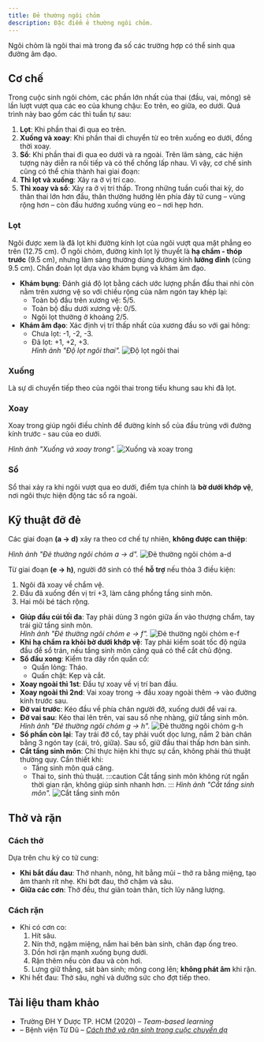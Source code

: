 ```yaml
---
title: Đẻ thường ngôi chỏm
description: Đặc điểm ẻ thường ngôi chỏm.
---
```


Ngôi chỏm là ngôi thai mà trong đa số các trường hợp có thể sinh qua đường âm đạo.

## Cơ chế

Trong cuộc sinh ngôi chỏm, các phần lớn nhất của thai (đầu, vai, mông) sẽ lần lượt vượt qua các eo của khung chậu: Eo trên, eo giữa, eo dưới. Quá trình này bao gồm các thì tuần tự sau:

1. **Lọt**: Khi phần thai đi qua eo trên.
2. **Xuống và xoay**: Khi phần thai di chuyển từ eo trên xuống eo dưới, đồng thời xoay.
3. **Sổ**: Khi phần thai đi qua eo dưới và ra ngoài. Trên lâm sàng, các hiện tượng này diễn ra nối tiếp và có thể chồng lấp nhau. Vì vậy, cơ chế sinh cũng có thể chia thành hai giai đoạn:
4. **Thì lọt và xuống**: Xảy ra ở vị trí cao.
5. **Thì xoay và sổ**: Xảy ra ở vị trí thấp. Trong những tuần cuối thai kỳ, do thân thai lớn hơn đầu, thân thường hướng lên phía đáy tử cung – vùng rộng hơn – còn đầu hướng xuống vùng eo – nơi hẹp hơn.

### Lọt

Ngôi được xem là đã lọt khi đường kính lọt của ngôi vượt qua mặt phẳng eo trên (12.75 cm). Ở ngôi chỏm, đường kính lọt lý thuyết là **hạ chẩm - thóp trước** (9.5 cm), nhưng lâm sàng thường dùng đường kính **lưỡng đỉnh** (cũng 9.5 cm). Chẩn đoán lọt dựa vào khám bụng và khám âm đạo.

- **Khám bụng**: Đánh giá độ lọt bằng cách ước lượng phần đầu thai nhi còn nằm trên xương vệ so với chiều rộng của năm ngón tay khép lại:
  - Toàn bộ đầu trên xương vệ: 5/5.
  - Toàn bộ đầu dưới xương vệ: 0/5.
  - Ngôi lọt thường ở khoảng 2/5.
- **Khám âm đạo**: Xác định vị trí thấp nhất của xương đầu so với gai hông:
  - Chưa lọt: -1, -2, -3.
  - Đã lọt: +1, +2, +3.<br>
    _Hình ảnh "Độ lọt ngôi thai"._
    ![Độ lọt ngôi thai](./_images/de-thuong-ngoi-chom/do-lot-ngoi-thai.png)

### Xuống

Là sự di chuyển tiếp theo của ngôi thai trong tiểu khung sau khi đã lọt.

### Xoay

Xoay trong giúp ngôi điều chỉnh để đường kính sổ của đầu trùng với đường kính trước - sau của eo dưới.

_Hình ảnh "Xuống và xoay trong"._
![Xuống và xoay trong](./_images/de-thuong-ngoi-chom/xuong-va-xoay-trong.png)

### Sổ

Sổ thai xảy ra khi ngôi vượt qua eo dưới, điểm tựa chính là **bờ dưới khớp vệ**, nơi ngôi thực hiện động tác sổ ra ngoài.

## Kỹ thuật đỡ đẻ

Các giai đoạn **(a → d)** xảy ra theo cơ chế tự nhiên, **không được can thiệp**:

_Hình ảnh "Đẻ thường ngôi chỏm a → d"._
![Đẻ thường ngôi chỏm a-d](./_images/de-thuong-ngoi-chom/de-thuong-noi-chom-a-d.png)

Từ giai đoạn **(e → h)**, người đỡ sinh có thể **hỗ trợ** nếu thỏa 3 điều kiện:

1. Ngôi đã xoay về chẩm vệ.
2. Đầu đã xuống đến vị trí +3, làm căng phồng tầng sinh môn.
3. Hai môi bé tách rộng.

- **Giúp đầu cúi tối đa**: Tay phải dùng 3 ngón giữa ấn vào thượng chẩm, tay trái giữ tầng sinh môn.<br>
  _Hình ảnh "Đẻ thường ngôi chỏm e → f"._
  ![Đẻ thường ngôi chỏm e-f](./_images/de-thuong-ngoi-chom/de-thuong-noi-chom-e-f.png)
- **Khi hạ chẩm ra khỏi bờ dưới khớp vệ**: Tay phải kiểm soát tốc độ ngửa đầu để sổ trán, nếu tầng sinh môn căng quá có thể cắt chủ động.
- **Sổ đầu xong**: Kiểm tra dây rốn quấn cổ:
  - Quấn lỏng: Tháo.
  - Quấn chặt: Kẹp và cắt.
- **Xoay ngoài thì 1st**: Đầu tự xoay về vị trí ban đầu.
- **Xoay ngoài thì 2nd**: Vai xoay trong → đầu xoay ngoài thêm → vào đường kính trước sau.
- **Đỡ vai trước**: Kéo đầu về phía chân người đỡ, xuống dưới để vai ra.
- **Đỡ vai sau**: Kéo thai lên trên, vai sau sổ nhẹ nhàng, giữ tầng sinh môn.
  _Hình ảnh "Đẻ thường ngôi chỏm g → h"._
  ![Đẻ thường ngôi chỏm g-h](./_images/de-thuong-ngoi-chom/de-thuong-noi-chom-g-h.png)
- **Sổ phần còn lại**: Tay trái đỡ cổ, tay phải vuốt dọc lưng, nắm 2 bàn chân bằng 3 ngón tay (cái, trỏ, giữa). Sau sổ, giữ đầu thai thấp hơn bàn sinh.
- **Cắt tầng sinh môn**: Chỉ thực hiện khi thực sự cần, không phải thủ thuật thường quy. Cần thiết khi:
  - Tầng sinh môn quá căng.
  - Thai to, sinh thủ thuật.
    :::caution
    Cắt tầng sinh môn không rút ngắn thời gian rặn, không giúp sinh nhanh hơn.
    :::
    _Hình ảnh "Cắt tầng sinh môn"._
    ![Cắt tầng sinh môn](./_images/de-thuong-ngoi-chom/cat-tang-sinh-mon.png)

## Thở và rặn

### Cách thở

Dựa trên chu kỳ co tử cung:

- **Khi bắt đầu đau**: Thở nhanh, nông, hít bằng mũi – thở ra bằng miệng, tạo âm thanh rít nhẹ. Khi bớt đau, thở chậm và sâu.
- **Giữa các cơn**: Thở đều, thư giãn toàn thân, tích lũy năng lượng.

### Cách rặn

- Khi có cơn co:
  1. Hít sâu.
  2. Nín thở, ngậm miệng, nắm hai bên bàn sinh, chân đạp ống treo.
  3. Dồn hơi rặn mạnh xuống bụng dưới.
  4. Rặn thêm nếu còn đau và còn hơi.
  5. Lưng giữ thẳng, sát bàn sinh; mông cong lên; **không phát âm** khi rặn.
- Khi hết đau: Thở sâu, nghỉ và dưỡng sức cho đợt tiếp theo.

## Tài liệu tham khảo

- Trường ĐH Y Dược TP. HCM (2020) – _Team-based learning_
- – Bệnh viện Từ Dũ – [_Cách thở và rặn sinh trong cuộc chuyển dạ_](https://tudu.com.vn/vn/y-hoc-thuong-thuc/suc-khoe-phu-nu/lam-me-an-toan/cham-soc-ba-me-mang-thai/cach-tho-va-ran-sinh-trong-cuoc-chuyen-da/)
